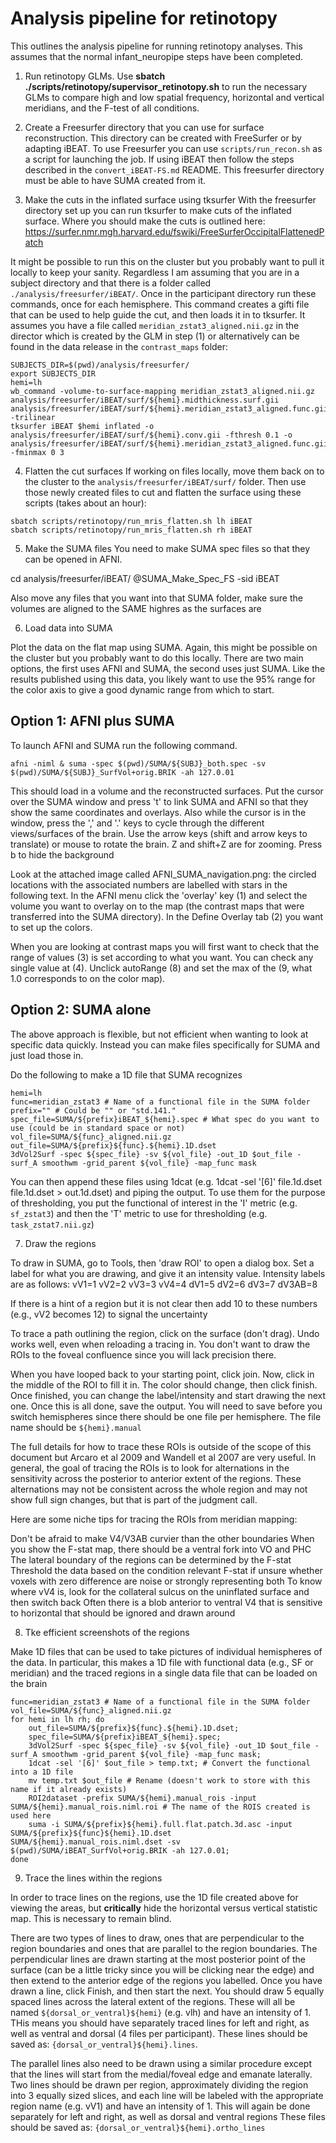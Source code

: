 # Analysis pipeline for retinotopy

This outlines the analysis pipeline for running retinotopy analyses. This assumes that the normal infant\_neuropipe steps have been completed.

1. Run retinotopy GLMs.
Use **sbatch ./scripts/retinotopy/supervisor_retinotopy.sh** to run the necessary GLMs to compare high and low spatial frequency, horizontal and vertical meridians, and the F-test of all conditions.


2. Create a Freesurfer directory that you can use for surface reconstruction.
This directory can be created with FreeSurfer or by adapting iBEAT. To use Freesurfer you can use `scripts/run_recon.sh` as a script for launching the job. If using iBEAT then follow the steps described in the `convert_iBEAT-FS.md` README. This freesurfer directory must be able to have SUMA created from it.


3. Make the cuts in the inflated surface using tksurfer
With the freesurfer directory set up you can run tksurfer to make cuts of the inflated surface. Where you should make the cuts is outlined here: https://surfer.nmr.mgh.harvard.edu/fswiki/FreeSurferOccipitalFlattenedPatch

It might be possible to run this on the cluster but you probably want to pull it locally to keep your sanity. Regardless I am assuming that you are in a subject directory and that there is a folder called `./analysis/freesurfer/iBEAT/`. Once in the participant directory run these commands, once for each hemisphere. This command creates a gifti file that can be used to help guide the cut, and then loads it in to tksurfer. It assumes you have a file called `meridian_zstat3_aligned.nii.gz` in the director which is created by the GLM in step (1) or alternatively can be found in the data release in the `contrast_maps` folder:

```
SUBJECTS_DIR=$(pwd)/analysis/freesurfer/
export SUBJECTS_DIR
hemi=lh
wb_command -volume-to-surface-mapping meridian_zstat3_aligned.nii.gz analysis/freesurfer/iBEAT/surf/${hemi}.midthickness.surf.gii analysis/freesurfer/iBEAT/surf/${hemi}.meridian_zstat3_aligned.func.gii -trilinear
tksurfer iBEAT $hemi inflated -o analysis/freesurfer/iBEAT/surf/${hemi}.conv.gii -fthresh 0.1 -o analysis/freesurfer/iBEAT/surf/${hemi}.meridian_zstat3_aligned.func.gii -fminmax 0 3
```


4. Flatten the cut surfaces
If working on files locally, move them back on to the cluster to the `analysis/freesurfer/iBEAT/surf/` folder. Then use those newly created files to cut and flatten the surface using these scripts (takes about an hour):

```
sbatch scripts/retinotopy/run_mris_flatten.sh lh iBEAT
sbatch scripts/retinotopy/run_mris_flatten.sh rh iBEAT
```


5. Make the SUMA files
You need to make SUMA spec files so that they can be opened in AFNI.

cd analysis/freesurfer/iBEAT/
@SUMA_Make_Spec_FS -sid iBEAT

Also move any files that you want into that SUMA folder, make sure the volumes are aligned to the SAME highres as the surfaces are

6. Load data into SUMA

Plot the data on the flat map using SUMA. Again, this might be possible on the cluster but you probably want to do this locally. There are two main options, the first uses AFNI and SUMA, the second uses just SUMA. Like the results published using this data, you likely want to use the 95\% range for the color axis to give a good dynamic range from which to start.  

## Option 1: AFNI plus SUMA

To launch AFNI and SUMA run the following command.

`afni -niml & suma -spec $(pwd)/SUMA/${SUBJ}_both.spec -sv $(pwd)/SUMA/${SUBJ}_SurfVol+orig.BRIK -ah 127.0.01`

This should load in a volume and the reconstructed surfaces. Put the cursor over the SUMA window and press 't' to link SUMA and AFNI so that they show the same coordinates and overlays. Also while the cursor is in the window, press the ',' and '.' keys to cycle through the different views/surfaces of the brain. Use the arrow keys (shift and arrow keys to translate) or mouse to rotate the brain. Z and shift+Z are for zooming. Press b to hide the background

Look at the attached image called AFNI\_SUMA\_navigation.png: the circled locations with the associated numbers are labelled with stars in the following text. In the AFNI menu click the 'overlay' key (1) and select the volume you want to overlay on to the map (the contrast maps that were transferred into the SUMA directory). In the Define Overlay tab (2) you want to set up the colors.

When you are looking at contrast maps you will first want to check that the range of values (3) is set according to what you want. You can check any single value at (4). Unclick autoRange (8) and set the max of the (9, what 1.0 corresponds to on the color map).

## Option 2: SUMA alone

The above approach is flexible, but not efficient when wanting to look at specific data quickly. Instead you can make files specifically for SUMA and just load those in. 

Do the following to make a 1D file that SUMA recognizes

```
hemi=lh
func=meridian_zstat3 # Name of a functional file in the SUMA folder
prefix="" # Could be "" or "std.141."
spec_file=SUMA/${prefix}iBEAT_${hemi}.spec # What spec do you want to use (could be in standard space or not)
vol_file=SUMA/${func}_aligned.nii.gz
out_file=SUMA/${prefix}${func}.${hemi}.1D.dset
3dVol2Surf -spec ${spec_file} -sv ${vol_file} -out_1D $out_file -surf_A smoothwm -grid_parent ${vol_file} -map_func mask
```

You can then append these files using 1dcat (e.g. 1dcat -sel '[6]' file.1d.dset file.1d.dset > out.1d.dset)  and piping the output. To use them for the purpose of thresholding, you put the functional of interest in the 'I' metric (e.g. `sf_zstat3`) and then the 'T' metric to use for thresholding (e.g. `task_zstat7.nii.gz`)

7. Draw the regions

To draw in SUMA, go to Tools, then 'draw ROI' to open a dialog box. Set a label for what you are drawing, and give it an intensity value. Intensity labels are as follows:
vV1=1
vV2=2
vV3=3
vV4=4
dV1=5
dV2=6
dV3=7
dV3AB=8

If there is a hint of a region but it is not clear then add 10 to these numbers (e.g., vV2 becomes 12) to signal the uncertainty

To trace a path outlining the region, click on the surface (don't drag). Undo works well, even when reloading a tracing in. You don't want to draw the ROIs to the foveal confluence since you will lack precision there.

When you have looped back to your starting point, click join. Now, click in the middle of the ROI to fill it in. The color should change, then click finish. Once finished, you can change the label/intensity and start drawing the next one. Once this is all done, save the output. You will need to save before you switch hemispheres since there should be one file per hemisphere. The file name should be `${hemi}.manual`

The full details for how to trace these ROIs is outside of the scope of this document but Arcaro et al 2009 and Wandell et al 2007 are very useful. In general, the goal of tracing the ROIs is to look for alternations in the sensitivity across the posterior to anterior extent of the regions. These alternations may not be consistent across the whole region and may not show full sign changes, but that is part of the judgment call.

Here are some niche tips for tracing the ROIs from meridian mapping:

Don't be afraid to make V4/V3AB curvier than the other boundaries
When you show the F-stat map, there should be a ventral fork into VO and PHC
The lateral boundary of the regions can be determined by the F-stat
Threshold the data based on the condition relevant F-stat if unsure whether voxels with zero difference are noise or strongly representing both
To know where vV4 is, look for the collateral sulcus on the uninflated surface and then switch back
Often there is a blob anterior to ventral V4 that is sensitive to horizontal that should be ignored and drawn around


8. Tke efficient screenshots of the regions

Make 1D files that can be used to take pictures of individual hemispheres of the data. In particular, this makes a 1D file with functional data (e.g., SF or meridian) and the traced regions in a single data file that can be loaded on the brain

```
func=meridian_zstat3 # Name of a functional file in the SUMA folder
vol_file=SUMA/${func}_aligned.nii.gz
for hemi in lh rh; do 
	out_file=SUMA/${prefix}${func}.${hemi}.1D.dset; 
	spec_file=SUMA/${prefix}iBEAT_${hemi}.spec; 
	3dVol2Surf -spec ${spec_file} -sv ${vol_file} -out_1D $out_file -surf_A smoothwm -grid_parent ${vol_file} -map_func mask;  
	1dcat -sel '[6]' $out_file > temp.txt; # Convert the functional into a 1D file
	mv temp.txt $out_file # Rename (doesn't work to store with this name if it already exists)
	ROI2dataset -prefix SUMA/${hemi}.manual_rois -input SUMA/${hemi}.manual_rois.niml.roi # The name of the ROIS created is used here
	suma -i SUMA/${prefix}${hemi}.full.flat.patch.3d.asc -input SUMA/${prefix}${func}${hemi}.1D.dset SUMA/${hemi}.manual_rois.niml.dset -sv $(pwd)/SUMA/iBEAT_SurfVol+orig.BRIK -ah 127.0.01; 
done
```


9. Trace the lines within the regions

In order to trace lines on the regions, use the 1D file created above for viewing the areas, but **critically** hide the horizontal versus vertical statistic map. This is necessary to remain blind. 

There are two types of lines to draw, ones that are perpendicular to the region boundaries and ones that are parallel to the region boundaries. The perpendicular lines are drawn starting at the most posterior point of the surface (can be a little tricky since you will be clicking near the edge) and then extend to the anterior edge of the regions you labelled. Once you have drawn a line, click Finish, and then start the next. You should draw 5 equally spaced lines across the lateral extent of the regions. These will all be named `${dorsal_or_ventral}${hemi}` (e.g. vlh) and have an intensity of 1. THis means you should have separately traced lines for left and right, as well as ventral and dorsal (4 files per participant). These lines should be saved as: `{dorsal_or_ventral}${hemi}.lines`. 

The parallel lines also need to be drawn using a similar procedure except that the lines will start from the medial/foveal edge and emanate laterally. Two lines should be drawn per region, approximately dividing the region into 3 equally sized slices, and each line will be labeled with the appropriate region name (e.g. vV1) and have an intensity of 1. This will again be done separately for left and right, as well as dorsal and ventral regions These files should be saved as: `{dorsal_or_ventral}${hemi}.ortho_lines`



